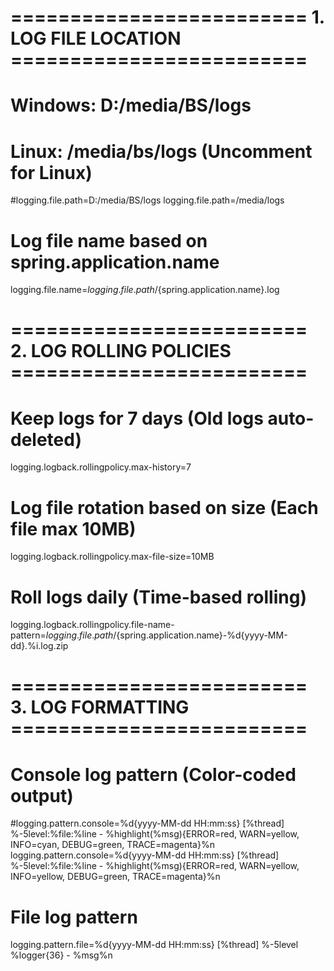 

# ========================= 1. LOG FILE LOCATION =========================
# Windows: D:/media/BS/logs
# Linux: /media/bs/logs (Uncomment for Linux)
#logging.file.path=D:/media/BS/logs
logging.file.path=/media/logs

# Log file name based on spring.application.name
logging.file.name=${logging.file.path}/${spring.application.name}.log

# ========================= 2. LOG ROLLING POLICIES =========================
# Keep logs for 7 days (Old logs auto-deleted)
logging.logback.rollingpolicy.max-history=7

# Log file rotation based on size (Each file max 10MB)
logging.logback.rollingpolicy.max-file-size=10MB

# Roll logs daily (Time-based rolling)
logging.logback.rollingpolicy.file-name-pattern=${logging.file.path}/${spring.application.name}-%d{yyyy-MM-dd}.%i.log.zip

# ========================= 3. LOG FORMATTING =========================
# Console log pattern (Color-coded output)
#logging.pattern.console=%d{yyyy-MM-dd HH:mm:ss} [%thread] %-5level:%file:%line - %highlight(%msg){ERROR=red, WARN=yellow, INFO=cyan, DEBUG=green, TRACE=magenta}%n
logging.pattern.console=%d{yyyy-MM-dd HH:mm:ss} [%thread] %-5level:%file:%line - %highlight(%msg){ERROR=red, WARN=yellow, INFO=yellow, DEBUG=green, TRACE=magenta}%n

# File log pattern
logging.pattern.file=%d{yyyy-MM-dd HH:mm:ss} [%thread] %-5level %logger{36} - %msg%n

